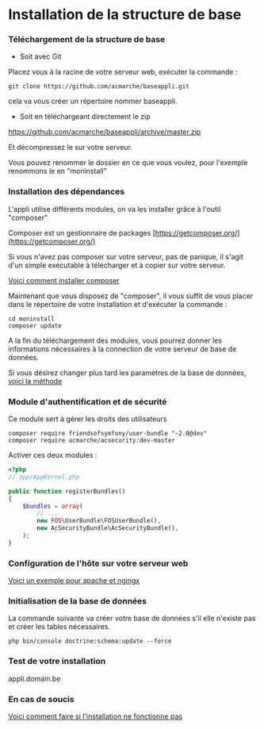 Installation de la structure de base
=========

### Téléchargement de la structure de base

* Soit avec Git

Placez vous à la racine de votre serveur web, exécuter la commande :

```shell
git clone https://github.com/acmarche/baseappli.git
```

cela va vous créer un répertoire nommer baseappli.

* Soit en téléchargeant directement le zip

https://github.com/acmarche/baseappli/archive/master.zip

Et décompressez le sur votre serveur.

Vous pouvez renommer le dossier en ce que vous voulez, pour l'exemple renommons le en "moninstall"

### Installation des dépendances

L'appli utilise différents modules, on va les installer grâce à l'outil "composer"

Composer est un gestionnaire de packages [https://getcomposer.org/](https://getcomposer.org/)

Si vous n'avez pas composer sur votre serveur, pas de panique, il s'agit d'un simple exécutable à télécharger et à copier sur votre serveur.

[Voici comment installer composer](https://github.com/acmarche/baseappli/blob/master/src/AcMarche/BaseBundle/Resources/doc/composer.md)

Maintenant que vous disposez de "composer", il vous suffit de vous placer dans le répertoire de votre installation et d'exécuter la commande :

```shell
cd moninstall
composer update
```

A la fin du téléchargement des modules, vous pourrez donner les informations nécessaires à la connection de votre serveur de base de données.

Si vous désirez changer plus tard les paramètres de la base de données, [voici la méthode](https://github.com/acmarche/baseappli/blob/master/src/AcMarche/BaseBundle/Resources/doc/database.md)

### Module d'authentification et de sécurité

Ce module sert à gérer les droits des utilisateurs

```shell
composer require friendsofsymfony/user-bundle "~2.0@dev"
composer require acmarche/acsecurity:dev-master
```

Activer ces deux modules :

``` php
<?php
// app/AppKernel.php

public function registerBundles()
{
    $bundles = array(
        // ...
        new FOS\UserBundle\FOSUserBundle(),
        new AcSecurityBundle\AcSecurityBundle(),        
    );
}
```


### Configuration de l'hôte sur votre serveur web

[Voici un exemple pour apache et ngingx](https://github.com/acmarche/baseappli/blob/master/src/AcMarche/BaseBundle/Resources/doc/apache.md)

### Initialisation de la base de données

La commande suivante va créer votre base de données s'il elle n'existe pas
et créer les tables nécessaires.

```shell
php bin/console doctrine:schema:update --force
```

### Test de votre installation

appli.domain.be

### En cas de soucis

[Voici comment faire si l'installation ne fonctionne pas](https://github.com/acmarche/baseappli/blob/master/src/AcMarche/BaseBundle/Resources/doc/apache.md)